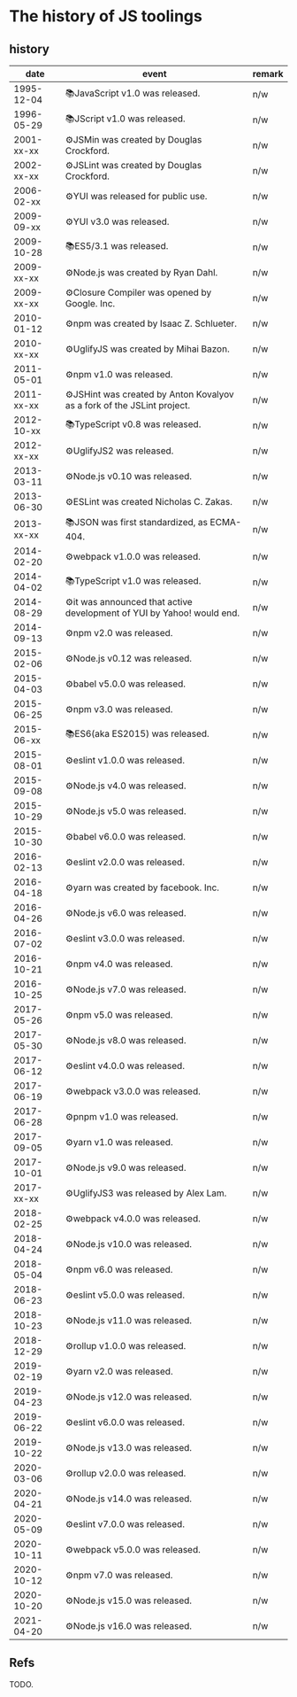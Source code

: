 # The history of JS toolings

## history
<!-- AUTO -->
| date            | event                                              | remark          |
| --------------- | -------------------------------------------------- | --------------- |
| 1995-12-04      | 📚JavaScript v1.0 was released.                                          | n/w                  |
| 1996-05-29      | 📚JScript v1.0 was released.                                             | n/w                  |
| 2001-xx-xx      | ⚙️JSMin was created by Douglas Crockford.                                | n/w                  |
| 2002-xx-xx      | ⚙️JSLint was created by Douglas Crockford.                               | n/w                  |
| 2006-02-xx      | ⚙️YUI was released for public use.                                       | n/w                  |
| 2009-09-xx      | ⚙️YUI v3.0 was released.                                                 | n/w                  |
| 2009-10-28      | 📚ES5/3.1 was released.                                                  | n/w                  |
| 2009-xx-xx      | ⚙️Node.js was created by Ryan Dahl.                                      | n/w                  |
| 2009-xx-xx      | ⚙️Closure Compiler was opened by Google. Inc.                            | n/w                  |
| 2010-01-12      | ⚙️npm was created by Isaac Z. Schlueter.                                 | n/w                  |
| 2010-xx-xx      | ⚙️UglifyJS was created by Mihai Bazon.                                   | n/w                  |
| 2011-05-01      | ⚙️npm v1.0 was released.                                                 | n/w                  |
| 2011-xx-xx      | ⚙️JSHint was created by Anton Kovalyov as a fork of the JSLint project.  | n/w                  |
| 2012-10-xx      | 📚TypeScript v0.8 was released.                                          | n/w                  |
| 2012-xx-xx      | ⚙️UglifyJS2 was released.                                                | n/w                  |
| 2013-03-11	     | ⚙️Node.js v0.10 was released.                                            | n/w                  |
| 2013-06-30      | ⚙️ESLint was created Nicholas C. Zakas.                                  | n/w                  |
| 2013-xx-xx      | 📚JSON was first standardized, as ECMA-404.                              | n/w                  |
| 2014-02-20      | ⚙️webpack v1.0.0 was released.                                           | n/w                  |
| 2014-04-02      | 📚TypeScript v1.0 was released.                                          | n/w                  |
| 2014-08-29      | ⚙️it was announced that active development of YUI by Yahoo! would end.   | n/w                  |
| 2014-09-13      | ⚙️npm v2.0 was released.                                                 | n/w                  |
| 2015-02-06      | ⚙️Node.js v0.12 was released.                                            | n/w                  |
| 2015-04-03      | ⚙️babel v5.0.0 was released.                                             | n/w                  |
| 2015-06-25      | ⚙️npm v3.0 was released.                                                 | n/w                  |
| 2015-06-xx      | 📚ES6(aka ES2015) was released.                                          | n/w                  |
| 2015-08-01      | ⚙️eslint v1.0.0 was released.                                            | n/w                  |
| 2015-09-08      | ⚙️Node.js v4.0 was released.                                             | n/w                  |
| 2015-10-29      | ⚙️Node.js v5.0 was released.                                             | n/w                  |
| 2015-10-30      | ⚙️babel v6.0.0 was released.                                             | n/w                  |
| 2016-02-13      | ⚙️eslint v2.0.0 was released.                                            | n/w                  |
| 2016-04-18      | ⚙️yarn was created by facebook. Inc.                                     | n/w                  |
| 2016-04-26	     | ⚙️Node.js v6.0 was released.                                             | n/w                  |
| 2016-07-02      | ⚙️eslint v3.0.0 was released.                                            | n/w                  |
| 2016-10-21      | ⚙️npm v4.0 was released.                                                 | n/w                  |
| 2016-10-25      | ⚙️Node.js v7.0 was released.                                             | n/w                  |
| 2017-05-26      | ⚙️npm v5.0 was released.                                                 | n/w                  |
| 2017-05-30      | ⚙️Node.js v8.0 was released.                                             | n/w                  |
| 2017-06-12      | ⚙️eslint v4.0.0 was released.                                            | n/w                  |
| 2017-06-19      | ⚙️webpack v3.0.0 was released.                                           | n/w                  |
| 2017-06-28      | ⚙️pnpm v1.0 was released.                                                | n/w                  |
| 2017-09-05      | ⚙️yarn v1.0 was released.                                                | n/w                  |
| 2017-10-01      | ⚙️Node.js v9.0 was released.                                             | n/w                  |
| 2017-xx-xx      | ⚙️UglifyJS3 was released by Alex Lam.                                    | n/w                  |
| 2018-02-25      | ⚙️webpack v4.0.0 was released.                                           | n/w                  |
| 2018-04-24      | ⚙️Node.js v10.0 was released.                                            | n/w                  |
| 2018-05-04      | ⚙️npm v6.0 was released.                                                 | n/w                  |
| 2018-06-23      | ⚙️eslint v5.0.0 was released.                                            | n/w                  |
| 2018-10-23      | ⚙️Node.js v11.0 was released.                                            | n/w                  |
| 2018-12-29      | ⚙️rollup v1.0.0 was released.                                            | n/w                  |
| 2019-02-19      | ⚙️yarn v2.0 was released.                                                | n/w                  |
| 2019-04-23      | ⚙️Node.js v12.0 was released.                                            | n/w                  |
| 2019-06-22      | ⚙️eslint v6.0.0 was released.                                            | n/w                  |
| 2019-10-22      | ⚙️Node.js v13.0 was released.                                            | n/w                  |
| 2020-03-06      | ⚙️rollup v2.0.0 was released.                                            | n/w                  |
| 2020-04-21      | ⚙️Node.js v14.0 was released.                                            | n/w                  |
| 2020-05-09      | ⚙️eslint v7.0.0 was released.                                            | n/w                  |
| 2020-10-11      | ⚙️webpack v5.0.0 was released.                                           | n/w                  |
| 2020-10-12      | ⚙️npm v7.0 was released.                                                 | n/w                  |
| 2020-10-20      | ⚙️Node.js v15.0 was released.                                            | n/w                  |
| 2021-04-20      | ⚙️Node.js v16.0 was released.                                            | n/w                  |
<!-- /AUTO -->

## Refs

TODO.